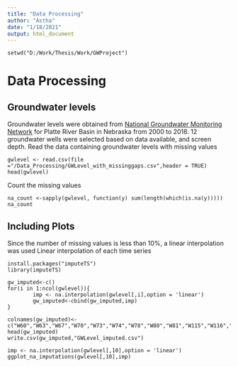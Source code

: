 ```yaml
---
title: "Data Processing"
author: "Astha"
date: "1/18/2021"
output: html_document
---
```


```{r path}
setwd("D:/Work/Thesis/Work/GWProject")
```

# Data Processing
## Groundwater levels
Groundwater levels were obtained from [National Groundwater Monitoring Network](https://cida.usgs.gov/ngwmn/) for Platte River Basin in Nebraska from 2000 to 2018. 12 groundwater wells were selected based on data available, and screen depth. 
Read the data containing groundwater levels with missing values
```{r rawdata}
gwlevel <- read.csv(file ="/Data_Processing/GWLevel_with_missinggaps.csv",header = TRUE)
head(gwlevel)
```
Count the missing values
```{r na}
na_count <-sapply(gwlevel, function(y) sum(length(which(is.na(y)))))
na_count
```


## Including Plots

Since the number of missing values is less than 10%, a linear interpolation was used
Linear interpolation of each time series 
```{r}
install.packages("imputeTS")
library(imputeTS)
```

```{r}
gw_imputed<-c()
for(i in 1:ncol(gwlevel)){
        imp <- na.interpolation(gwlevel[,i],option = 'linear')
        gw_imputed<-cbind(gw_imputed,imp)
}
       
colnames(gw_imputed)<-c("W60","W63","W67","W70","W73","W74","W78","W80","W81","W115","W116","W118")
head(gw_imputed)
write.csv(gw_imputed,"GWLevel_imputed.csv")
```

```{r plot_impute,echo = FALSE}
imp <- na.interpolation(gwlevel[,10],option = 'linear')
ggplot_na_imputations(gwlevel[,10],imp)
```



